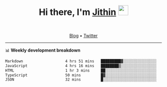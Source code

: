 <h1 align="center">Hi there, I'm <a href="https://jithset.github.io/" target="_blank">Jithin</a> <img
src="https://github.com/blackcater/blackcater/raw/main/images/Hi.gif" height="32" /></h1>

<br />

<p align="center">
  <a href="https://jithset.github.io">Blog</a> •
  <a href="https://twitter.com/jithset">Twitter</a>
</p>

---

📊 **Weekly development breakdown**

<!--START_SECTION:waka-->

```txt
Markdown                   4 hrs 51 mins   █████████▓░░░░░░░░░░░░░░░   38.12 %
JavaScript                 4 hrs 16 mins   ████████▒░░░░░░░░░░░░░░░░   33.58 %
HTML                       1 hr 3 mins     ██░░░░░░░░░░░░░░░░░░░░░░░   08.30 %
TypeScript                 50 mins         █▓░░░░░░░░░░░░░░░░░░░░░░░   06.63 %
JSON                       32 mins         █░░░░░░░░░░░░░░░░░░░░░░░░   04.21 %
```

<!--END_SECTION:waka-->

